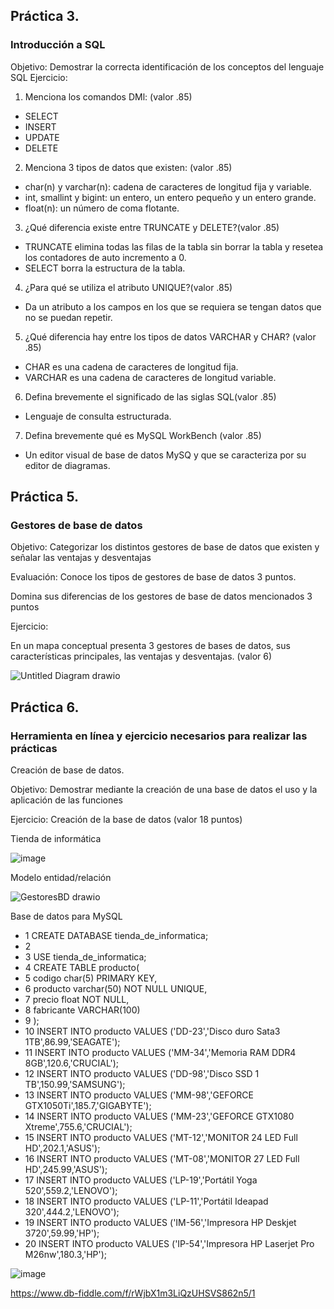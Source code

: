 ## Práctica 3.
### Introducción a SQL
Objetivo: Demostrar la correcta identificación de los conceptos del lenguaje SQL
Ejercicio:

1. Menciona los comandos DMl: (valor .85)
- SELECT 
- INSERT 
- UPDATE 
- DELETE
2. Menciona 3 tipos de datos que existen: (valor .85)
- char(n) y varchar(n): cadena de caracteres de longitud fija y variable. 
- int, smallint y bigint: un entero, un entero pequeño y un entero grande.
- float(n): un número de coma flotante.
3. ¿Qué diferencia existe entre TRUNCATE y DELETE?(valor .85)
- TRUNCATE elimina todas las filas de la tabla sin borrar la tabla y resetea los contadores de auto incremento a 0. 
- SELECT borra la estructura de la tabla.
4. ¿Para qué se utiliza el atributo UNIQUE?(valor .85)
- Da un atributo a los campos en los que se requiera se tengan datos que no se puedan repetir.
5. ¿Qué diferencia hay entre los tipos de datos VARCHAR y CHAR? (valor .85)
- CHAR es una cadena de caracteres de longitud fija.
- VARCHAR es una cadena de caracteres de longitud variable.
6. Defina brevemente el significado de las siglas SQL(valor .85)
- Lenguaje de consulta estructurada.
7. Defina brevemente qué es MySQL WorkBench (valor .85)
- Un editor visual de base de datos MySQ y que se caracteriza por su editor de diagramas.

## Práctica 5.
### Gestores de base de datos

Objetivo: Categorizar los distintos gestores de base de datos que existen y señalar las
ventajas y desventajas

Evaluación: Conoce los tipos de gestores de base de datos 3 puntos.

Domina sus diferencias de los gestores de base de datos mencionados 3 puntos

Ejercicio:

En un mapa conceptual presenta 3 gestores de bases de datos, sus características
principales, las ventajas y desventajas. (valor 6)

![Untitled Diagram drawio](https://user-images.githubusercontent.com/102439815/173160826-51cc50a9-4958-474f-bc4d-b037bf819486.png)

## Práctica 6.
### Herramienta en línea y ejercicio necesarios para realizar las prácticas

Creación de base de datos.

Objetivo: Demostrar mediante la creación de una base de datos el uso y la aplicación de
las funciones

Ejercicio: Creación de la base de datos (valor 18 puntos)

Tienda de informática

![image](https://user-images.githubusercontent.com/91554777/170415101-717bca19-3644-46a9-8a57-8d5940c5d283.png)


Modelo entidad/relación

![GestoresBD drawio](https://user-images.githubusercontent.com/102439815/173164874-1bd57dc1-dd7e-4135-a553-9b88f4e63cd0.png)


Base de datos para MySQL
- 1 CREATE DATABASE tienda_de_informatica;
- 2 
- 3 USE tienda_de_informatica;
- 4 CREATE TABLE producto(
- 5 codigo char(5) PRIMARY KEY,
- 6 producto varchar(50) NOT NULL UNIQUE,
- 7 precio float NOT NULL,
- 8 fabricante VARCHAR(100)
- 9 );
- 10 INSERT INTO producto VALUES ('DD-23','Disco duro Sata3 1TB',86.99,'SEAGATE');
- 11 INSERT INTO producto VALUES ('MM-34','Memoria RAM DDR4 8GB',120.6,'CRUCIAL');
- 12 INSERT INTO producto VALUES ('DD-98','Disco SSD 1 TB',150.99,'SAMSUNG');
- 13 INSERT INTO producto VALUES ('MM-98','GEFORCE GTX1050Ti',185.7,'GIGABYTE');
- 14 INSERT INTO producto VALUES ('MM-23','GEFORCE GTX1080 Xtreme',755.6,'CRUCIAL');
- 15 INSERT INTO producto VALUES ('MT-12','MONITOR 24 LED Full HD',202.1,'ASUS');
- 16 INSERT INTO producto VALUES ('MT-08','MONITOR 27 LED Full HD',245.99,'ASUS');
- 17 INSERT INTO producto VALUES ('LP-19','Portátil Yoga 520',559.2,'LENOVO');
- 18 INSERT INTO producto VALUES ('LP-11','Portátil Ideapad 320',444.2,'LENOVO');
- 19 INSERT INTO producto VALUES ('IM-56','Impresora HP Deskjet 3720',59.99,'HP');
- 20 INSERT INTO producto VALUES ('IP-54','Impresora HP Laserjet Pro M26nw',180.3,'HP');

![image](https://user-images.githubusercontent.com/102439815/173164043-83a4e8e3-8522-4ddd-a48f-cef24f2a3ea3.png)

https://www.db-fiddle.com/f/rWjbX1m3LiQzUHSVS862n5/1
